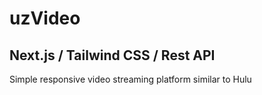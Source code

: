 # uzVideo

## Next.js / Tailwind CSS / Rest API
Simple responsive video streaming platform similar to Hulu

